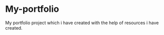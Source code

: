 # My-portfolio
My portfolio project which i have created with the help of resources i have created.
